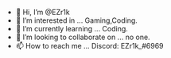- 👋 Hi, I’m @EZr1k
- 👀 I’m interested in ... Gaming,Coding.
- 🌱 I’m currently learning ... Coding.
- 💞️ I’m looking to collaborate on ... no one.
- 📫 How to reach me ... Discord: EZr1k_#6969

